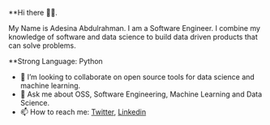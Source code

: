**Hi there 👋🏾. 

My Name is Adesina Abdulrahman. I am a Software Engineer. I combine my knowledge of software and data science to build data driven products that can solve problems.

**Strong Language: Python

- 👯 I’m looking to collaborate on open source tools for data science and machine learning.
- 💬 Ask me about OSS, Software Engineering, Machine Learning and Data Science.
- 📫 How to reach me: [Twitter](https://www.twitter.com/AdesinaAbdulra9), [Linkedin](https://www.linkedin.com/in/adesinaabdulrahman)



